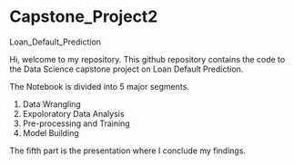 # Capstone_Project2
Loan_Default_Prediction

Hi, welcome to my repository.
This github repository contains the code to the Data Science capstone project on Loan Default Prediction. 

The Notebook is divided into 5 major segments.
1) Data Wrangling
2) Expoloratory Data Analysis
3) Pre-processing and Training
4) Model Building

The fifth part is the presentation where I conclude my findings. 
